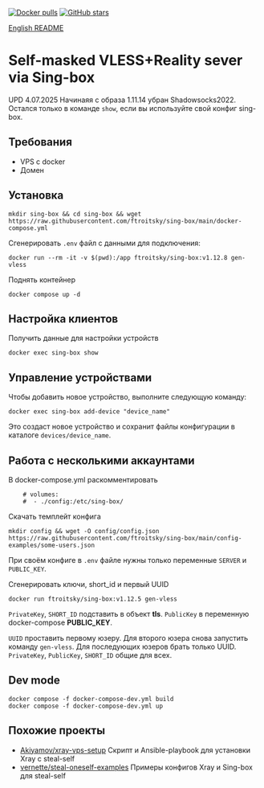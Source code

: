 [![Docker pulls](https://img.shields.io/docker/pulls/ftroitsky/sing-box?logo=docker&style=flat-square)](https://hub.docker.com/r/ftroitsky/sing-box)
[![GitHub stars](https://img.shields.io/github/stars/ftroitsky/sing-box?logo=github&style=flat-square)](https://github.com/ftroitsky/sing-box/)

[English README](https://github.com/itdoginfo/sing-box/blob/main/README.EN.md)

# Self-masked VLESS+Reality sever via Sing-box

UPD 4.07.2025 Начинаяя с образа 1.11.14 убран Shadowsocks2022. Остался только в команде `show`, если вы используйте свой конфиг sing-box.

## Требования
- VPS с docker
- Домен

## Установка
```
mkdir sing-box && cd sing-box && wget https://raw.githubusercontent.com/ftroitsky/sing-box/main/docker-compose.yml
```

Сгенерировать `.env` файл с данными для подключения:
```
docker run --rm -it -v $(pwd):/app ftroitsky/sing-box:v1.12.8 gen-vless
```

Поднять контейнер
```
docker compose up -d
```

## Настройка клиентов
Получить данные для настройки устройств
```
docker exec sing-box show
```

## Управление устройствами
Чтобы добавить новое устройство, выполните следующую команду:
```
docker exec sing-box add-device "device_name"
```
Это создаст новое устройство и сохранит файлы конфигурации в каталоге `devices/device_name`.

## Работа с несколькими аккаунтами
В docker-compose.yml раскомментировать
```
    # volumes:
    #  - ./config:/etc/sing-box/
```

Скачать темплейт конфига
```
mkdir config && wget -O config/config.json https://raw.githubusercontent.com/ftroitsky/sing-box/main/config-examples/some-users.json
```

При своём конфиге в `.env` файле нужны только переменные `SERVER` и `PUBLIC_KEY`.

Сгенерировать ключи, short_id и первый UUID
```
docker run ftroitsky/sing-box:v1.12.5 gen-vless
```

`PrivateKey`, `SHORT_ID` подставить в объект **tls**.
`PublicKey` в переменную docker-compose **PUBLIC_KEY**.

`UUID` проставить первому юзеру. Для второго юзера снова запустить команду `gen-vless`. Для последующих юзеров брать только UUID. `PrivateKey`, `PublicKey`, `SHORT_ID` общие для всех.

## Dev mode
```
docker compose -f docker-compose-dev.yml build
docker compose -f docker-compose-dev.yml up
```

## Похожие проекты
- [Akiyamov/xray-vps-setup](https://github.com/Akiyamov/xray-vps-setup) Скрипт и Ansible-playbook для установки Xray с steal-self
- [vernette/steal-oneself-examples](https://github.com/vernette/steal-oneself-examples) Примеры конфигов Xray и Sing-box для steal-self
